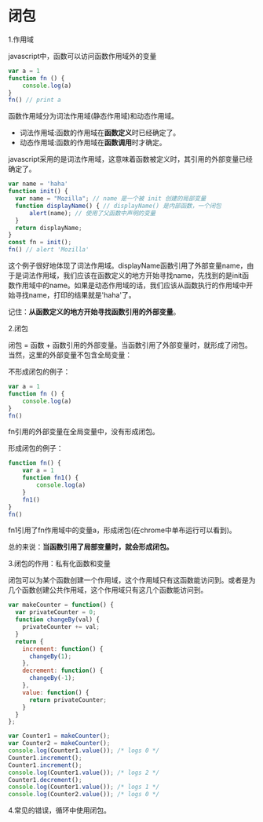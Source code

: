 # 闭包

1.作用域

javascript中，函数可以访问函数作用域外的变量

```javascript
var a = 1
function fn () {
    console.log(a)
}
fn() // print a
```

函数作用域分为词法作用域(静态作用域)和动态作用域。

- 词法作用域:函数的作用域在**函数定义**时已经确定了。
- 动态作用域:函数的作用域在**函数调用**时才确定。

javascript采用的是词法作用域，这意味着函数被定义时，其引用的外部变量已经确定了。



```javascript
var name = 'haha'
function init() {
  var name = "Mozilla"; // name 是一个被 init 创建的局部变量
  function displayName() { // displayName() 是内部函数，一个闭包
      alert(name); // 使用了父函数中声明的变量
  }
  return displayName;
}
const fn = init();
fn() // alert 'Mozilla'
```

这个例子很好地体现了词法作用域。displayName函数引用了外部变量name，由于是词法作用域，我们应该在函数定义的地方开始寻找name，先找到的是init函数作用域中的name。如果是动态作用域的话，我们应该从函数执行的作用域中开始寻找name，打印的结果就是'haha'了。

记住：**从函数定义的地方开始寻找函数引用的外部变量**。



2.闭包

闭包 = 函数 + 函数引用的外部变量。当函数引用了外部变量时，就形成了闭包。当然，这里的外部变量不包含全局变量：

不形成闭包的例子：

```javascript
var a = 1
function fn () {
    console.log(a)
}
fn()
```

fn引用的外部变量在全局变量中，没有形成闭包。



形成闭包的例子：

```javascript
function fn() {
    var a = 1
    function fn1() {
        console.log(a)
    }
    fn1()
}
fn()
```

fn1引用了fn作用域中的变量a，形成闭包(在chrome中单布运行可以看到)。



总的来说：**当函数引用了局部变量时，就会形成闭包。**



3.闭包的作用：私有化函数和变量

闭包可以为某个函数创建一个作用域，这个作用域只有这函数能访问到。或者是为几个函数创建公共作用域，这个作用域只有这几个函数能访问到。

```javascript
var makeCounter = function() {
  var privateCounter = 0;
  function changeBy(val) {
    privateCounter += val;
  }
  return {
    increment: function() {
      changeBy(1);
    },
    decrement: function() {
      changeBy(-1);
    },
    value: function() {
      return privateCounter;
    }
  }
};

var Counter1 = makeCounter();
var Counter2 = makeCounter();
console.log(Counter1.value()); /* logs 0 */
Counter1.increment();
Counter1.increment();
console.log(Counter1.value()); /* logs 2 */
Counter1.decrement();
console.log(Counter1.value()); /* logs 1 */
console.log(Counter2.value()); /* logs 0 */
```



4.常见的错误，循环中使用闭包。